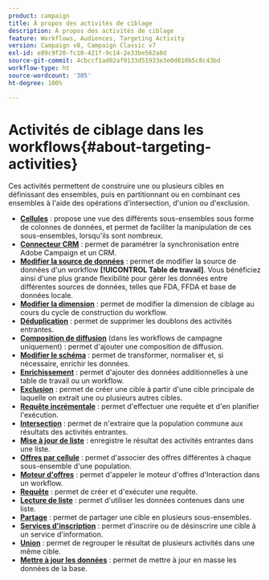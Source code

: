 ```yaml
---
product: campaign
title: À propos des activités de ciblage
description: À propos des activités de ciblage
feature: Workflows, Audiences, Targeting Activity
version: Campaign v8, Campaign Classic v7
exl-id: e89c9f20-fc10-421f-9c14-2e33be562a8d
source-git-commit: 4cbccf1ad02af9133d51933e3e0d010b5c8c43bd
workflow-type: ht
source-wordcount: '305'
ht-degree: 100%

---
```


# Activités de ciblage dans les workflows{#about-targeting-activities}

Ces activités permettent de construire une ou plusieurs cibles en définissant des ensembles, puis en partitionnant ou en combinant ces ensembles à l&#39;aide des opérations d&#39;intersection, d&#39;union ou d&#39;exclusion.

* **[Cellules](cells.md)** : propose une vue des différents sous-ensembles sous forme de colonnes de données, et permet de faciliter la manipulation de ces sous-ensembles, lorsqu&#39;ils sont nombreux.
* **[Connecteur CRM](crm-connector.md)** : permet de paramétrer la synchronisation entre Adobe Campaign et un CRM.
* **[Modifier la source de données](change-data-source.md)** : permet de modifier la source de données d&#39;un workflow **[!UICONTROL Table de travail]**. Vous bénéficiez ainsi d&#39;une plus grande flexibilité pour gérer les données entre différentes sources de données, telles que FDA, FFDA et base de données locale.
* **[Modifier la dimension](change-dimension.md)** : permet de modifier la dimension de ciblage au cours du cycle de construction du workflow.
* **[Déduplication](deduplication.md)** : permet de supprimer les doublons des activités entrantes.
* **[Composition de diffusion](delivery-outline.md)** (dans les workflows de campagne uniquement) : permet d&#39;ajouter une composition de diffusion.
* **[Modifier le schéma](edit-schema.md)** : permet de transformer, normaliser et, si nécessaire, enrichir les données.
* **[Enrichissement](enrichment.md)** : permet d&#39;ajouter des données additionnelles à une table de travail ou un workflow.
* **[Exclusion](exclusion.md)** : permet de créer une cible à partir d&#39;une cible principale de laquelle on extrait une ou plusieurs autres cibles.
* **[Requête incrémentale](incremental-query.md)** : permet d&#39;effectuer une requête et d&#39;en planifier l&#39;exécution.
* **[Intersection](intersection.md)** : permet de n&#39;extraire que la population commune aux résultats des activités entrantes.
* **[Mise à jour de liste](list-update.md)** : enregistre le résultat des activités entrantes dans une liste.
* **[Offres par cellule](offers-by-cell.md)** : permet d&#39;associer des offres différentes à chaque sous-ensemble d&#39;une population.
* **[Moteur d&#39;offres](offer-engine.md)** : permet d&#39;appeler le moteur d&#39;offres d&#39;Interaction dans un workflow.
* **[Requête](query.md)** : permet de créer et d&#39;exécuter une requête.
* **[Lecture de liste](read-list.md)** : permet d&#39;utiliser les données contenues dans une liste.
* **[Partage](split.md)** : permet de partager une cible en plusieurs sous-ensembles.
* **[Services d&#39;inscription](subscription-services.md)** : permet d&#39;inscrire ou de désinscrire une cible à un service d&#39;information.
* **[Union](union.md)** : permet de regrouper le résultat de plusieurs activités dans une même cible.
* **[Mettre à jour les données](update-data.md)** : permet de mettre à jour en masse les données de la base.
